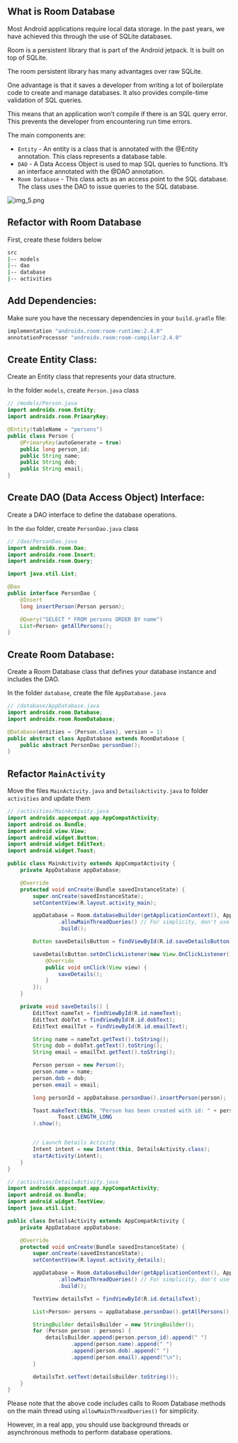 ## What is Room Database

Most Android applications require local data storage. In the past years, we have achieved this through the use of SQLite databases. 

Room is a persistent library that is part of the Android jetpack. It is built on top of SQLite. 

The room persistent library has many advantages over raw SQLite.

One advantage is that it saves a developer from writing a lot of boilerplate code to create and manage databases. It also provides compile-time validation of SQL queries.

This means that an application won’t compile if there is an SQL query error. This prevents the developer from encountering run time errors.

The main components are:

- `Entity` - An entity is a class that is annotated with the @Entity annotation. This class represents a database table.
- `DAO` - A Data Access Object is used to map SQL queries to functions. It’s an interface annotated with the @DAO annotation.
- `Room Database` - This class acts as an access point to the SQL database. The class uses the DAO to issue queries to the SQL database.

![img_5.png](img_5.png)

## Refactor with Room Database

First, create these folders below

```bash
src
|-- models
|-- dao
|-- database
|-- activities
```

## Add Dependencies:
Make sure you have the necessary dependencies in your `build.gradle` file:

```bash
implementation "androidx.room:room-runtime:2.4.0"
annotationProcessor "androidx.room:room-compiler:2.4.0"
```

## Create Entity Class:
Create an Entity class that represents your data structure.

In the folder `models`, create `Person.java` class

```java
// /models/Person.java
import androidx.room.Entity;
import androidx.room.PrimaryKey;

@Entity(tableName = "persons")
public class Person {
    @PrimaryKey(autoGenerate = true)
    public long person_id;
    public String name;
    public String dob;
    public String email;
}
```

## Create DAO (Data Access Object) Interface:
Create a DAO interface to define the database operations.

In the `dao` folder, create `PersonDao.java` class

```java
// /dao/PersonDao.java
import androidx.room.Dao;
import androidx.room.Insert;
import androidx.room.Query;

import java.util.List;

@Dao
public interface PersonDao {
    @Insert
    long insertPerson(Person person);

    @Query("SELECT * FROM persons ORDER BY name")
    List<Person> getAllPersons();
}

```

## Create Room Database:
Create a Room Database class that defines your database instance and includes the DAO.

In the folder `database`, create the file `AppDatabase.java`

```java
// /database/AppDatabase.java
import androidx.room.Database;
import androidx.room.RoomDatabase;

@Database(entities = {Person.class}, version = 1)
public abstract class AppDatabase extends RoomDatabase {
    public abstract PersonDao personDao();
}
```

## Refactor `MainActivity`

Move the files `MainActivity.java` and `DetailsActivity.java` to folder `activities` and update them

```java
// /activities/MainActivity.java
import androidx.appcompat.app.AppCompatActivity;
import android.os.Bundle;
import android.view.View;
import android.widget.Button;
import android.widget.EditText;
import android.widget.Toast;

public class MainActivity extends AppCompatActivity {
    private AppDatabase appDatabase;

    @Override
    protected void onCreate(Bundle savedInstanceState) {
        super.onCreate(savedInstanceState);
        setContentView(R.layout.activity_main);

        appDatabase = Room.databaseBuilder(getApplicationContext(), AppDatabase.class, "sqlite_example_db")
                .allowMainThreadQueries() // For simplicity, don't use this in production
                .build();

        Button saveDetailsButton = findViewById(R.id.saveDetailsButton);

        saveDetailsButton.setOnClickListener(new View.OnClickListener() {
            @Override
            public void onClick(View view) {
                saveDetails();
            }
        });
    }

    private void saveDetails() {
        EditText nameTxt = findViewById(R.id.nameText);
        EditText dobTxt = findViewById(R.id.dobText);
        EditText emailTxt = findViewById(R.id.emailText);

        String name = nameTxt.getText().toString();
        String dob = dobTxt.getText().toString();
        String email = emailTxt.getText().toString();

        Person person = new Person();
        person.name = name;
        person.dob = dob;
        person.email = email;

        long personId = appDatabase.personDao().insertPerson(person);

        Toast.makeText(this, "Person has been created with id: " + personId,
                Toast.LENGTH_LONG
        ).show();


        // Launch Details Activity
        Intent intent = new Intent(this, DetailsActivity.class);
        startActivity(intent);
    }
}
```

```java
// /activities/DetailsActivity.java
import androidx.appcompat.app.AppCompatActivity;
import android.os.Bundle;
import android.widget.TextView;
import java.util.List;

public class DetailsActivity extends AppCompatActivity {
    private AppDatabase appDatabase;

    @Override
    protected void onCreate(Bundle savedInstanceState) {
        super.onCreate(savedInstanceState);
        setContentView(R.layout.activity_details);

        appDatabase = Room.databaseBuilder(getApplicationContext(), AppDatabase.class, "sqlite_example_db")
                .allowMainThreadQueries() // For simplicity, don't use this in production
                .build();

        TextView detailsTxt = findViewById(R.id.detailsText);

        List<Person> persons = appDatabase.personDao().getAllPersons();

        StringBuilder detailsBuilder = new StringBuilder();
        for (Person person : persons) {
            detailsBuilder.append(person.person_id).append(" ")
                    .append(person.name).append(" ")
                    .append(person.dob).append(" ")
                    .append(person.email).append("\n");
        }

        detailsTxt.setText(detailsBuilder.toString());
    }
}
```

Please note that the above code includes calls to Room Database methods on the main thread using `allowMainThreadQueries()` for simplicity. 

However, in a real app, you should use background threads or asynchronous methods to perform database operations.